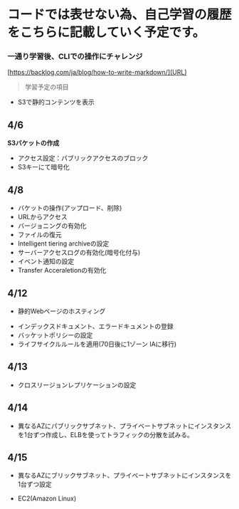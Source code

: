 # コードでは表せない為、自己学習の履歴をこちらに記載していく予定です。

### 一通り学習後、CLIでの操作にチャレンジ
[https://backlog.com/ja/blog/how-to-write-markdown/](URL)

> 学習予定の項目

 - S3で静的コンテンツを表示
## 4/6
**S3バケットの作成**
* アクセス設定：パブリックアクセスのブロック
* S3キーにて暗号化

## 4/8
* バケットの操作(アップロード、削除)
* URLからアクセス
* バージョニングの有効化
* ファイルの復元
* Intelligent tiering archiveの設定
* サーバーアクセスログの有効化(暗号化付与)
* イベント通知の設定
* Transfer Acceraletionの有効化

## 4/12
* 静的Webページのホスティング
- インデックスドキュメント、エラードキュメントの登録
- バッケットポリシーの設定
- ライフサイクルルールを適用(70日後に1ゾーン IAに移行)

## 4/13
* クロスリージョンレプリケーションの設定

## 4/14
* 異なるAZにパブリックサブネット、プライベートサブネットにインスタンスを1台ずつ作成し、ELBを使ってトラフィックの分散を試みる。

## 4/15
* 異なるAZにブリックサブネット、プライベートサブネットにインスタンスを1台ずつ設定
- EC2(Amazon Linux)